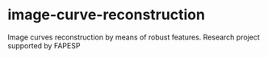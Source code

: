# image-curve-reconstruction

Image curves reconstruction by means of robust features. Research project supported by FAPESP
